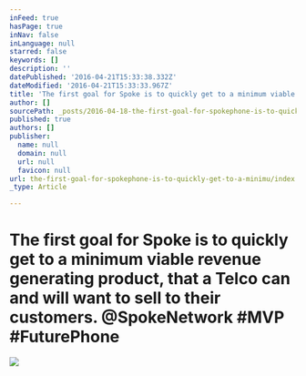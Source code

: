 ```yaml
---
inFeed: true
hasPage: true
inNav: false
inLanguage: null
starred: false
keywords: []
description: ''
datePublished: '2016-04-21T15:33:38.332Z'
dateModified: '2016-04-21T15:33:33.967Z'
title: 'The first goal for Spoke is to quickly get to a minimum viable revenue generating product, that a Telco can and will want to sell to their customers. @SpokeNetwork #MVP #FuturePhone'
author: []
sourcePath: _posts/2016-04-18-the-first-goal-for-spokephone-is-to-quickly-get-to-a-minimu.md
published: true
authors: []
publisher:
  name: null
  domain: null
  url: null
  favicon: null
url: the-first-goal-for-spokephone-is-to-quickly-get-to-a-minimu/index.html
_type: Article

---
```

# The first goal for Spoke is to quickly get to a minimum viable revenue generating product, that a Telco can and will want to sell to their customers. @SpokeNetwork \#MVP \#FuturePhone
![](https://the-grid-user-content.s3-us-west-2.amazonaws.com/6ea0dfdd-276f-4dda-8256-79bebfdf1117.jpg)